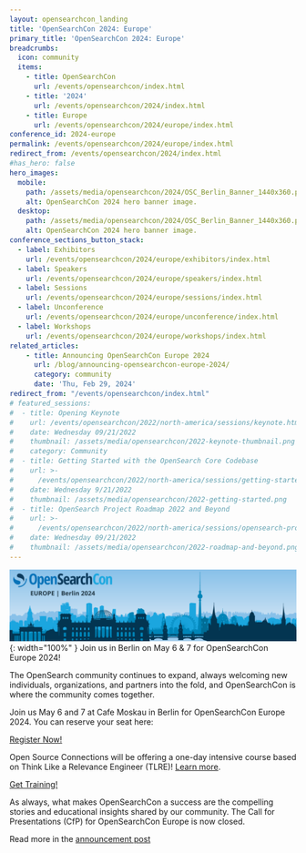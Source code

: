 ```yaml
---
layout: opensearchcon_landing
title: 'OpenSearchCon 2024: Europe'
primary_title: 'OpenSearchCon 2024: Europe'
breadcrumbs:
  icon: community
  items:
    - title: OpenSearchCon
      url: /events/opensearchcon/index.html
    - title: '2024'
      url: /events/opensearchcon/2024/index.html
    - title: Europe
      url: /events/opensearchcon/2024/europe/index.html
conference_id: 2024-europe
permalink: /events/opensearchcon/2024/europe/index.html
redirect_from: /events/opensearchcon/2024/index.html
#has_hero: false
hero_images:
  mobile:
    path: /assets/media/opensearchcon/2024/OSC_Berlin_Banner_1440x360.png
    alt: OpenSearchCon 2024 hero banner image.
  desktop:
    path: /assets/media/opensearchcon/2024/OSC_Berlin_Banner_1440x360.png
    alt: OpenSearchCon 2024 hero banner image.
conference_sections_button_stack:
  - label: Exhibitors
    url: /events/opensearchcon/2024/europe/exhibitors/index.html
  - label: Speakers
    url: /events/opensearchcon/2024/europe/speakers/index.html
  - label: Sessions
    url: /events/opensearchcon/2024/europe/sessions/index.html
  - label: Unconference
    url: /events/opensearchcon/2024/europe/unconference/index.html
  - label: Workshops
    url: /events/opensearchcon/2024/europe/workshops/index.html
related_articles:
    - title: Announcing OpenSearchCon Europe 2024
      url: /blog/announcing-opensearchcon-europe-2024/
      category: community
      date: 'Thu, Feb 29, 2024'
redirect_from: "/events/opensearchcon/index.html"
# featured_sessions:
#  - title: Opening Keynote
#    url: /events/opensearchcon/2022/north-america/sessions/keynote.html
#    date: Wednesday 09/21/2022
#    thumbnail: /assets/media/opensearchcon/2022-keynote-thumbnail.png
#    category: Community
#  - title: Getting Started with the OpenSearch Core Codebase
#    url: >-
#      /events/opensearchcon/2022/north-america/sessions/getting-started-with-opensearch-core-codebase.html
#    date: Wednesday 9/21/2022
#    thumbnail: /assets/media/opensearchcon/2022-getting-started.png
#  - title: OpenSearch Project Roadmap 2022 and Beyond
#    url: >-
#      /events/opensearchcon/2022/north-america/sessions/opensearch-project-roadmap-2022-and-beyond.html
#    date: Wednesday 09/21/2022
#    thumbnail: /assets/media/opensearchcon/2022-roadmap-and-beyond.png
---
```

![](/assets/media/opensearchcon/2024/OSC_Berlin_Banner_1440x360.png){: width="100%" }
Join us in Berlin on May 6 & 7 for OpenSearchCon Europe 2024!

The OpenSearch community continues to expand, always welcoming new individuals, organizations, and partners into the fold, and OpenSearchCon is where the community comes together.

Join us May 6 and 7 at Cafe Moskau in Berlin for OpenSearchCon Europe 2024. You can reserve your seat here: 
<div class="redesign-button-pair--wrapper">
            <div class="redesign-button--wrapper redesign-button--wrapper__text-only__dark">
                <a href="https://tickets.plainschwarz.com/opensearchconeu/c/PjtYoMWc8/" class="redesign-button--anchor">
                    Register Now!
                </a>
            </div>
</div>

Open Source Connections will be offering a one-day intensive course based on Think Like a Relevance Engineer (TLRE)! [Learn more](https://opensearch.org/events/opensearchcon/2024/europe/workshops/think-like-a-relevance-engineer-training.html).

<div class="redesign-button-pair--wrapper">
            <div class="redesign-button--wrapper redesign-button--wrapper__text-only__dark">
                <a href="https://www.eventbee.com/v/opensearch-tlre-intensive-at-opensearchcon-eu-24/event?eid=276614264#/tickets" class="redesign-button--anchor">
                    Get Training!
                </a>
            </div>
</div>

As always, what makes OpenSearchCon a success are the compelling stories and educational insights shared by our community. The Call for Presentations (CfP) for OpenSearchCon Europe is now closed. 

Read more in the [announcement post](https://opensearch.org/blog/announcing-opensearchcon-europe-2024/)


